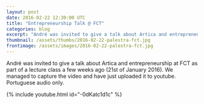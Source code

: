 ```yaml
---
layout: post
date: 2016-02-22 12:30:00 UTC
title: "Entrepreneurship Talk @ FCT"
categories: blog
excerpt: "André was invited to give a talk about Artica and entrepreneurship at FCT as part of a lecture class a few weeks ago."
thumbnail: /assets/thumbs/2016-02-22-palestra-fct.jpg
frontimage: /assets/images/2016-02-22-palestra-fct.jpg
---
```


André was invited to give a talk about Artica and entrepreneurship at FCT as part of a lecture class a few weeks ago (21st of January 2016). We managed to capture the video and have just uploaded it to youtube. Portuguese audio only.

{% include youtube.html id="-0dKatc1d1c" %}
